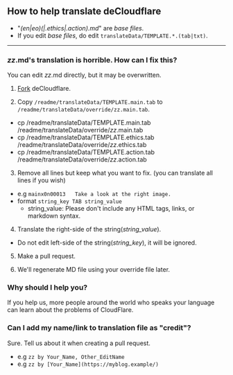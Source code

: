 ## How to help translate deCloudflare


- "_(en|eo)(|.ethics|.action).md_" are _base files_.
- If you edit _base files_, do edit `translateData/TEMPLATE.*.(tab|txt)`.

---

### _zz_.md's translation is horrible. How can I fix this?


You can edit _zz_.md directly, but it may be overwritten.


1. [Fork](http://crimeflare.eu.org/) deCloudflare.

2. Copy `/readme/translateData/TEMPLATE.main.tab` to `/readme/translateData/override/zz.main.tab`.
  - cp /readme/translateData/TEMPLATE.main.tab /readme/translateData/override/_zz_.main.tab
  - cp /readme/translateData/TEMPLATE.ethics.tab /readme/translateData/override/_zz_.ethics.tab
  - cp /readme/translateData/TEMPLATE.action.tab /readme/translateData/override/_zz_.action.tab

3. Remove all lines but keep what you want to fix. (you can translate all lines if you wish)
  - e.g `mainx0n00013	Take a look at the right image.`
  - format `string_key TAB string_value`
    - string_value: Please don't include any HTML tags, links, or markdown syntax.

4. Translate the right-side of the string(_string\_value_).
  - Do not edit left-side of the string(_string\_key_), it will be ignored.

5. Make a pull request.

6. We'll regenerate MD file using your override file later.


### Why should I help you?

If you help us, more people around the world who speaks your language can learn about the problems of CloudFlare.


### Can I add my name/link to translation file as "credit"?

Sure. Tell us about it when creating a pull request.
  - e.g `zz by Your_Name, Other_EditName`
  - e.g `zz by [Your_Name](https://myblog.example/)`
